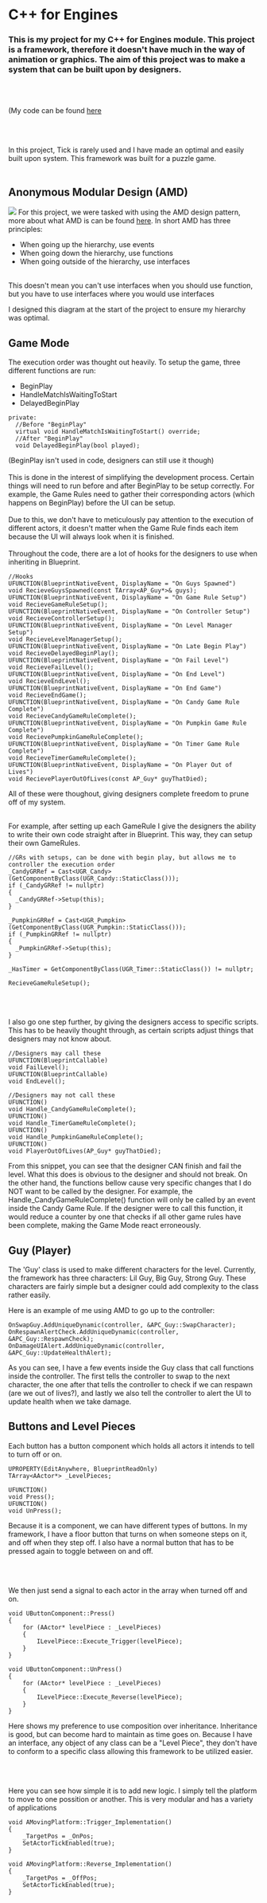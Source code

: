 # C++ for Engines

### This is my project for my C++ for Engines module. This project is a framework, therefore it doesn't have much in the way of animation or graphics. The aim of this project was to make a system that can be built upon by designers.
<br /><br />

(My code can be found [here](https://github.com/JamesNeville1/C4E-James-Neville/tree/main/Source/C4E_Neville)

<br /><br />

In this project, Tick is rarely used and I have made an optimal and easily built upon system. This framework was built for a puzzle game.
<br /><br />

## Anonymous Modular Design (AMD)
![](https://github.com/JamesNeville1/C4E-James-Neville/blob/main/AMD.png)
For this project, we were tasked with using the AMD design pattern, more about what AMD is can be found [here](https://izzet-dev.itch.io/the-gangs-all-here). In short AMD has three principles:
<br />
- When going up the hierarchy, use events
- When going down the hierarchy, use functions
- When going outside of the hierarchy, use interfaces
<br /><br />

This doesn't mean you can't use interfaces when you should use function, but you have to use interfaces where you would use interfaces

I designed this diagram at the start of the project to ensure my hierarchy was optimal.

## Game Mode
The execution order was thought out heavily. To setup the game, three different functions are run:
- BeginPlay
- HandleMatchIsWaitingToStart
- DelayedBeginPlay
```
private:
  //Before "BeginPlay"
  virtual void HandleMatchIsWaitingToStart() override;
  //After "BeginPlay"
  void DelayedBeginPlay(bool played);
```
(BeginPlay isn't used in code, designers can still use it though)
<br /><br />
This is done in the interest of simplifying the development process. 
Certain things will need to run before and after BeginPlay to be setup correctly. 
For example, the Game Rules need to gather their corresponding actors (which happens on BeginPlay) before the UI can be setup. 
<br /><br />
Due to this, we don't have to meticulously pay attention to the execution of different actors, it doesn't matter when the Game Rule finds each item because the UI will always look when it is finished.
<br /><br />
Throughout the code, there are a lot of hooks for the designers to use when inheriting in Blueprint.
```
//Hooks
UFUNCTION(BlueprintNativeEvent, DisplayName = "On Guys Spawned")
void RecieveGuysSpawned(const TArray<AP_Guy*>& guys);
UFUNCTION(BlueprintNativeEvent, DisplayName = "On Game Rule Setup")
void RecieveGameRuleSetup();
UFUNCTION(BlueprintNativeEvent, DisplayName = "On Controller Setup")
void RecieveControllerSetup();
UFUNCTION(BlueprintNativeEvent, DisplayName = "On Level Manager Setup")
void RecieveLevelManagerSetup();
UFUNCTION(BlueprintNativeEvent, DisplayName = "On Late Begin Play")
void RecieveDelayedBeginPlay();
UFUNCTION(BlueprintNativeEvent, DisplayName = "On Fail Level")
void RecieveFailLevel();
UFUNCTION(BlueprintNativeEvent, DisplayName = "On End Level")
void RecieveEndLevel();
UFUNCTION(BlueprintNativeEvent, DisplayName = "On End Game")
void RecieveEndGame();
UFUNCTION(BlueprintNativeEvent, DisplayName = "On Candy Game Rule Complete")
void RecieveCandyGameRuleComplete();
UFUNCTION(BlueprintNativeEvent, DisplayName = "On Pumpkin Game Rule Complete")
void RecievePumpkinGameRuleComplete();
UFUNCTION(BlueprintNativeEvent, DisplayName = "On Timer Game Rule Complete")
void RecieveTimerGameRuleComplete();
UFUNCTION(BlueprintNativeEvent, DisplayName = "On Player Out of Lives")
void RecievePlayerOutOfLives(const AP_Guy* guyThatDied);
```
All of these were thoughout, giving designers complete freedom to prune off of my system.
<br /><br />

For example, after setting up each GameRule I give the designers the ability to write their own code straight after in Blueprint. This way, they can setup their own GameRules.
```
//GRs with setups, can be done with begin play, but allows me to controller the execution order
_CandyGRRef = Cast<UGR_Candy>(GetComponentByClass(UGR_Candy::StaticClass()));
if (_CandyGRRef != nullptr)
{
  _CandyGRRef->Setup(this);
}

_PumpkinGRRef = Cast<UGR_Pumpkin>(GetComponentByClass(UGR_Pumpkin::StaticClass()));
if (_PumpkinGRRef != nullptr)
{
  _PumpkinGRRef->Setup(this);
}

_HasTimer = GetComponentByClass(UGR_Timer::StaticClass()) != nullptr;

RecieveGameRuleSetup();
```
<br /><br />

I also go one step further, by giving the designers access to specific scripts. This has to be heavily thought through, as certain scripts adjust things that designers may not know about.
```
//Designers may call these
UFUNCTION(BlueprintCallable)
void FailLevel();
UFUNCTION(BlueprintCallable)
void EndLevel();

//Designers may not call these
UFUNCTION()
void Handle_CandyGameRuleComplete();
UFUNCTION()
void Handle_TimerGameRuleComplete();
UFUNCTION()
void Handle_PumpkinGameRuleComplete();
UFUNCTION()
void PlayerOutOfLives(AP_Guy* guyThatDied);
```
From this snippet, you can see that the designer CAN finish and fail the level. What this does is obvious to the designer and should not break. 
On the other hand, the functions bellow cause very specific changes that I do NOT want to be called by the designer. For example, the Handle_CandyGameRuleComplete() function will only be called by an event inside the Candy Game Rule.
If the designer were to call this function, it would reduce a counter by one that checks if all other game rules have been complete, making the Game Mode react erroneously.

## Guy (Player)
The 'Guy' class is used to make different characters for the level. Currently, the framework has three characters: Lil Guy, Big Guy, Strong Guy. These characters are fairly simple but a designer could add complexity to the class rather easily.

Here is an example of me using AMD to go up to the controller:
```
OnSwapGuy.AddUniqueDynamic(controller, &APC_Guy::SwapCharacter);
OnRespawnAlertCheck.AddUniqueDynamic(controller, &APC_Guy::RespawnCheck);
OnDamageUIAlert.AddUniqueDynamic(controller, &APC_Guy::UpdateHealthAlert);
```
As you can see, I have a few events inside the Guy class that call functions inside the controller.
The first tells the controller to swap to the next character, the one after that tells the controller to check if we can respawn (are we out of lives?), and lastly we also tell the controller to alert the UI to update health when we take damage.



## Buttons and Level Pieces
Each button has a button component which holds all actors it intends to tell to turn off or on.
```
UPROPERTY(EditAnywhere, BlueprintReadOnly)
TArray<AActor*> _LevelPieces;

UFUNCTION()
void Press();
UFUNCTION()
void UnPress();
```
Because it is a component, we can have different types of buttons. In my framework, I have a floor button that turns on when someone steps on it, and off when they step off. I also have a normal button that has to be pressed again to toggle between on and off.

<br /><br />

We then just send a signal to each actor in the array when turned off and on.
```
void UButtonComponent::Press()
{
	for (AActor* levelPiece : _LevelPieces)
	{
		ILevelPiece::Execute_Trigger(levelPiece);
	}
}

void UButtonComponent::UnPress()
{
	for (AActor* levelPiece : _LevelPieces)
	{
		ILevelPiece::Execute_Reverse(levelPiece);
	}
}
```
Here shows my preference to use composition over inheritance. Inheritance is good, but can become hard to maintain as time goes on. 
Because I have an interface, any object of any class can be a "Level Piece", they don't have to conform to a specific class allowing this framework to be utilized easier.

<br /><br />

Here you can see how simple it is to add new logic. I simply tell the platform to move to one possition or another. This is very modular and has a variety of applications
```
void AMovingPlatform::Trigger_Implementation()
{
	_TargetPos = _OnPos;
	SetActorTickEnabled(true);
}

void AMovingPlatform::Reverse_Implementation()
{
	_TargetPos = _OffPos;
	SetActorTickEnabled(true);
}
```
